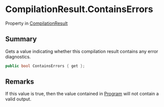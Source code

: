 # CompilationResult.ContainsErrors

Property in [CompilationResult](/docs/api/csharp/yarn.compiler.compilationresult.md)

## Summary


Gets a value indicating whether this compilation result contains any
error diagnostics. 


```csharp
public bool ContainsErrors { get };
```

## Remarks


If this value is true, then the value contained in  [Program](yarn.compiler.compilationresult.program.md)  will not contain a valid output.


